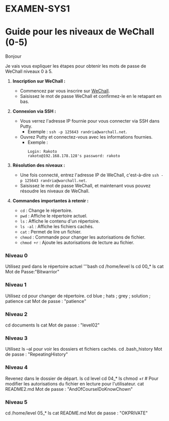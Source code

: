 

# EXAMEN-SYS1
# Guide pour les niveaux de WeChall (0-5)

Bonjour

Je vais vous expliquer les étapes pour obtenir les mots de passe de WeChall niveaux 0 à 5.

1. **Inscription sur WeChall :**
   - Commencez par vous inscrire sur [WeChall](https://www.wechall.net).
   - Saisissez le mot de passe WeChall et confirmez-le en le retapant en bas.

2. **Connexion via SSH :**
   - Vous verrez l'adresse IP fournie pour vous connecter via SSH dans Putty. 
     - Exemple : `ssh -p 125643 randria@warchall.net`.
   - Ouvrez Putty et connectez-vous avec les informations fournies.
     - Exemple :
       ```
       Login: Rakoto
       rakoto@192.168.178.128's password: rakoto
       ```

3. **Résolution des niveaux :**
   - Une fois connecté, entrez l'adresse IP de WeChall, c'est-à-dire `ssh -p 125643 randria@warchall.net`.
   - Saisissez le mot de passe WeChall, et maintenant vous pouvez résoudre les niveaux de WeChall.

4. **Commandes importantes à retenir :**
   - `cd` : Change le répertoire.
   - `pwd` : Affiche le répertoire actuel.
   - `ls` : Affiche le contenu d'un répertoire.
   - `ls -al` : Affiche les fichiers cachés.
   - `cat` : Permet de lire un fichier.
   - `chmod` : Commande pour changer les autorisations de fichier.
   - `chmod +r` : Ajoute les autorisations de lecture au fichier.
   
### Niveau 0
Utilisez pwd dans le répertoire actuel
'''bash
cd /home/level
ls
cd 00_*
ls
cat Mot de Passe:"Bitwarrior"

### Niveau 1
Utilisez cd pour changer de répertoire.
cd blue ; hats ; grey ; solution ; patience
cat Mot de passe : "patience"

### Niveau 2
cd documents
ls
cat Mot de passe : "level02"

### Niveau 3
Utilisez ls –al pour voir les dossiers et fichiers cachés.
cd .bash_history
Mot de passe : "RepeatingHistory"

### Niveau 4
Revenez dans le dossier de départ.
 ls
cd level
cd 04_*
ls
chmod +r  # Pour modifier les autorisations du fichier en lecture pour l'utilisateur.
cat README2.md Mot de passe : "AndOfCourseIDoKnowChown"

### Niveau 5
cd /home/level 05_*
ls
cat README.md Mot de passe : "OKPRIVATE"















